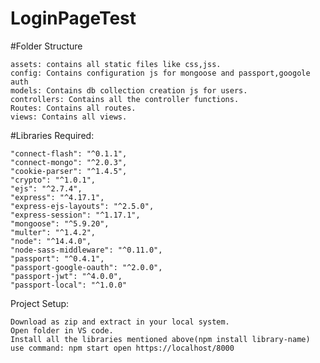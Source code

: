 # LoginPageTest

#Folder Structure

    assets: contains all static files like css,jss.
    config: Contains configuration js for mongoose and passport,googole auth
    models: Contains db collection creation js for users.
    controllers: Contains all the controller functions.
    Routes: Contains all routes.
    views: Contains all views.

#Libraries Required:

    "connect-flash": "^0.1.1",
    "connect-mongo": "^2.0.3",
    "cookie-parser": "^1.4.5",
    "crypto": "^1.0.1",
    "ejs": "^2.7.4",
    "express": "^4.17.1",
    "express-ejs-layouts": "^2.5.0",
    "express-session": "^1.17.1",
    "mongoose": "^5.9.20",
    "multer": "^1.4.2",
    "node": "^14.4.0",
    "node-sass-middleware": "^0.11.0",
    "passport": "^0.4.1",
    "passport-google-oauth": "^2.0.0",
    "passport-jwt": "^4.0.0",
    "passport-local": "^1.0.0"
  
 

Project Setup:

    Download as zip and extract in your local system.
    Open folder in VS code.
    Install all the libraries mentioned above(npm install library-name)
    use command: npm start open https://localhost/8000 


